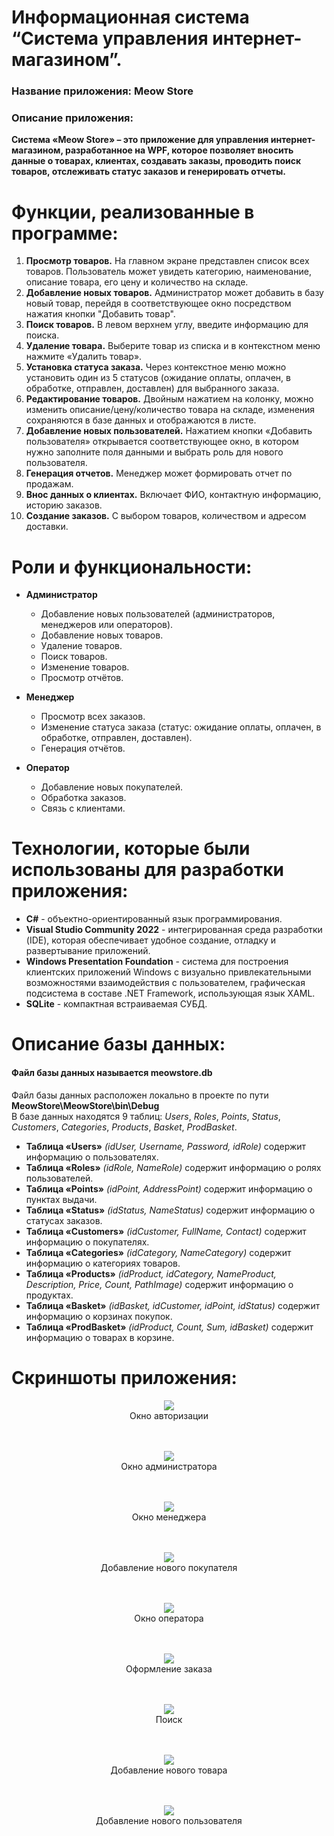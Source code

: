 # Информационная система “Система управления интернет-магазином”.
### Название приложения: Meow Store
### Описание приложения:
**Система «Meow Store» – это приложение для управления интернет-магазином, разработанное на WPF, которое позволяет вносить данные о товарах, клиентах, создавать заказы, проводить поиск товаров, отслеживать статус заказов и генерировать отчеты.**

# Функции, реализованные в программе:
1. **Просмотр товаров.** На главном экране представлен список всех товаров. Пользователь может увидеть категорию, наименование, описание товара, его цену и количество на складе.
2. **Добавление новых товаров.** Администратор может добавить в базу новый товар, перейдя в соответствующее окно посредством нажатия кнопки "Добавить товар".
3. **Поиск товаров.** В левом верхнем углу, введите информацию для поиска.
4. **Удаление товара.** Выберите товар из списка и в контекстном меню нажмите «Удалить товар».
5. **Установка статуса заказа.** Через контекстное меню можно установить один из 5 статусов (ожидание оплаты, оплачен, в обработке, отправлен, доставлен) для выбранного заказа.
6. **Редактирование товаров.** Двойным нажатием на колонку, можно изменить описание/цену/количество товара на складе, изменения сохраняются в базе данных и отображаются в листе.
7. **Добавление новых пользователей.** Нажатием кнопки «Добавить пользователя» открывается соответствующее окно, в котором нужно заполните поля данными и выбрать роль для нового пользователя.
8. **Генерация отчетов.** Менеджер может формировать отчет по продажам.
9. **Внос данных о клиентах.** Включает ФИО, контактную информацию, историю заказов.
10. **Создание заказов.** С выбором товаров, количеством и адресом доставки.

# Роли и функциональности:
- **Администратор**
  - Добавление новых пользователей (администраторов, менеджеров или операторов).
  - Добавление новых товаров.
  - Удаление товаров.
  - Поиск товаров.
  - Изменение товаров.
  - Просмотр отчётов.

- **Менеджер**
  - Просмотр всех заказов.
  - Изменение статуса заказа (статус: ожидание оплаты, оплачен, в обработке, отправлен, доставлен).
  - Генерация отчётов.

- **Оператор**
  - Добавление новых покупателей.
  - Обработка заказов.
  - Связь с клиентами.

# Технологии, которые были использованы для разработки приложения:
- **C#** - объектно-ориентированный язык программирования.
- **Visual Studio Community 2022** - интегрированная среда разработки (IDE), которая обеспечивает удобное создание, отладку и развертывание приложений.
- **Windows Presentation Foundation** - система для построения клиентских приложений Windows с визуально привлекательными возможностями взаимодействия с пользователем, графическая подсистема в составе .NET Framework, использующая язык XAML.
- **SQLite** - компактная встраиваемая СУБД.

# Описание базы данных:
#### Файл базы данных называется meowstore.db <br/>
Файл базы данных расположен локально в проекте по пути **MeowStore\MeowStore\bin\Debug** </br>
В базе данных находятся 9 таблиц: _Users_, _Roles_, _Points_, _Status_, _Customers_, _Categories_, _Products_, _Basket_, _ProdBasket_.

- **Таблица «Users»** _(idUser, Username, Password, idRole)_ содержит информацию о пользователях.
- **Таблица «Roles»** _(idRole, NameRole)_ содержит информацию о ролях пользователей.
- **Таблица «Points»** _(idPoint, AddressPoint)_ содержит информацию о пунктах выдачи.
- **Таблица «Status»** _(idStatus, NameStatus)_ содержит информацию о статусах заказов.
- **Таблица «Customers»** _(idCustomer, FullName, Contact)_ содержит информацию о покупателях.
- **Таблица «Categories»** _(idCategory, NameCategory)_ содержит информацию о категориях товаров.
- **Таблица «Products»** _(idProduct, idCategory, NameProduct, Description, Price, Count, PathImage)_ содержит информацию о продуктах.
- **Таблица «Basket»** _(idBasket, idCustomer, idPoint, idStatus)_ содержит информацию о корзинах покупок.
- **Таблица «ProdBasket»** _(idProduct, Count, Sum, idBasket)_ содержит информацию о товарах в корзине.

# Скриншоты приложения:

<p align="center">
  <img <img src="https://github.com/vanyaokblog/MeowStore/blob/main/Screenshots/MainWindow.png">
</br>Окно авторизации
</br> </br> </br>
</p>

<p align="center">
  <img <img src="https://github.com/vanyaokblog/MeowStore/blob/main/Screenshots/AdminWin.png">
</br>Окно администратора
</br> </br> </br>
</p>

<p align="center">
  <img <img src="https://github.com/vanyaokblog/MeowStore/blob/main/Screenshots/ManagerWin.png">
</br>Окно менеджера
</br> </br> </br>
</p>

<p align="center">
  <img <img src="https://github.com/vanyaokblog/MeowStore/blob/main/Screenshots/AddCustomerWin.png">
</br>Добавление нового покупателя
</br> </br> </br>
</p>

<p align="center">
  <img <img src="https://github.com/vanyaokblog/MeowStore/blob/main/Screenshots/OperatorWin.png">
</br>Окно оператора
</br> </br> </br>
</p>

<p align="center">
  <img <img src="https://github.com/vanyaokblog/MeowStore/blob/main/Screenshots/OrderWin.png">
</br>Оформление заказа
</br> </br> </br>
</p>

<p align="center">
  <img <img src="https://github.com/vanyaokblog/MeowStore/blob/main/Screenshots/Search.png">
</br>Поиск
</br> </br> </br>
</p>

<p align="center">
  <img <img src="https://github.com/vanyaokblog/MeowStore/blob/main/Screenshots/AddProductsWin.png">
</br>Добавление нового товара
</br> </br> </br>
</p>

<p align="center">
  <img <img src="https://github.com/vanyaokblog/MeowStore/blob/main/Screenshots/AddUserWin.png">
</br>Добавление нового пользователя
</br> </br> </br>
</p>
